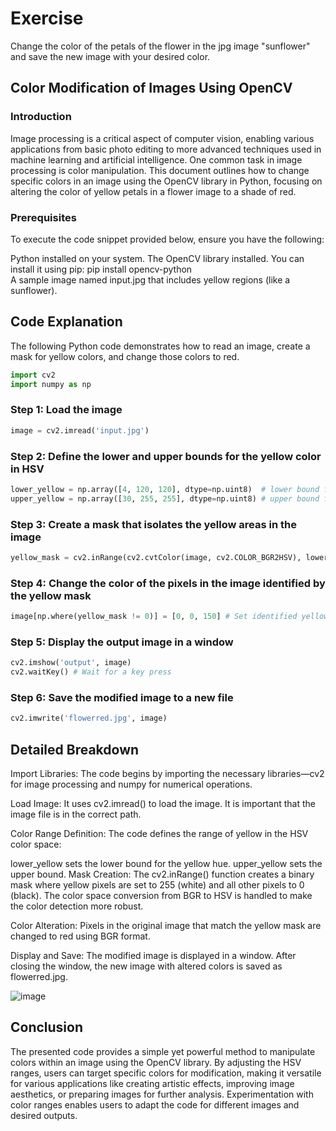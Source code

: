# Exercise
 Change the color of the petals of the flower in the jpg image "sunflower" and save the new image with your desired color.
 
## Color Modification of Images Using OpenCV
### Introduction
Image processing is a critical aspect of computer vision, enabling various applications from basic photo editing to more advanced techniques used in machine learning and artificial intelligence. One common task in image processing is color manipulation. This document outlines how to change specific colors in an image using the OpenCV library in Python, focusing on altering the color of yellow petals in a flower image to a shade of red.

### Prerequisites
To execute the code snippet provided below, ensure you have the following:

Python installed on your system.
The OpenCV library installed. You can install it using pip:
pip install opencv-python  
A sample image named input.jpg that includes yellow regions (like a sunflower).
## Code Explanation
The following Python code demonstrates how to read an image, create a mask for yellow colors, and change those colors to red.
```python  
import cv2  
import numpy as np  
```
### Step 1: Load the image  
```python  
image = cv2.imread('input.jpg')  
```
### Step 2: Define the lower and upper bounds for the yellow color in HSV  
```python
lower_yellow = np.array([4, 120, 120], dtype=np.uint8)  # lower bound for yellow  
upper_yellow = np.array([30, 255, 255], dtype=np.uint8) # upper bound for yellow  
```
### Step 3: Create a mask that isolates the yellow areas in the image  
```python  
yellow_mask = cv2.inRange(cv2.cvtColor(image, cv2.COLOR_BGR2HSV), lower_yellow, upper_yellow)  
```
### Step 4: Change the color of the pixels in the image identified by the yellow mask  
```python  
image[np.where(yellow_mask != 0)] = [0, 0, 150] # Set identified yellow pixels to BGR red  
```
### Step 5: Display the output image in a window 
```python  
cv2.imshow('output', image)  
cv2.waitKey() # Wait for a key press  
```
### Step 6: Save the modified image to a new file  
```python  
cv2.imwrite('flowerred.jpg', image)
```  
## Detailed Breakdown
Import Libraries: The code begins by importing the necessary libraries—cv2 for image processing and numpy for numerical operations.


Load Image: It uses cv2.imread() to load the image. It is important that the image file is in the correct path.


Color Range Definition: The code defines the range of yellow in the HSV color space:

lower_yellow sets the lower bound for the yellow hue.
upper_yellow sets the upper bound.
Mask Creation: The cv2.inRange() function creates a binary mask where yellow pixels are set to 255 (white) and all other pixels to 0 (black). The color space conversion from BGR to HSV is handled to make the color detection more robust.

Color Alteration: Pixels in the original image that match the yellow mask are changed to red using BGR format.

Display and Save: The modified image is displayed in a window. After closing the window, the new image with altered colors is saved as flowerred.jpg.

![image](https://github.com/user-attachments/assets/a2269936-acee-4369-867f-fccc4e709abb)


## Conclusion
The presented code provides a simple yet powerful method to manipulate colors within an image using the OpenCV library. By adjusting the HSV ranges, users can target specific colors for modification, making it versatile for various applications like creating artistic effects, improving image aesthetics, or preparing images for further analysis. Experimentation with color ranges enables users to adapt the code for different images and desired outputs.




